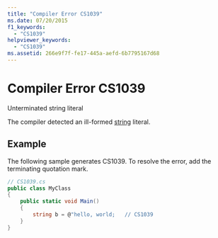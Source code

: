 ```yaml
---
title: "Compiler Error CS1039"
ms.date: 07/20/2015
f1_keywords: 
  - "CS1039"
helpviewer_keywords: 
  - "CS1039"
ms.assetid: 266e9f7f-fe17-445a-aefd-6b7795167d68
---
```

# Compiler Error CS1039
Unterminated string literal  
  
 The compiler detected an ill-formed [string](../language-reference/keywords/string.md) literal.  
  
## Example  
 The following sample generates CS1039. To resolve the error, add the terminating quotation mark.  
  
```csharp  
// CS1039.cs  
public class MyClass  
{  
    public static void Main()  
    {  
        string b = @"hello, world;   // CS1039  
    }  
}  
```
